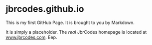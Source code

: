 # jbrcodes.github.io

This is my first GitHub Page.
It is brought to you by Markdown.

It is simply a placeholder.
The *real* JbrCodes homepage is located at www.jbrcodes.com.
Eep.
